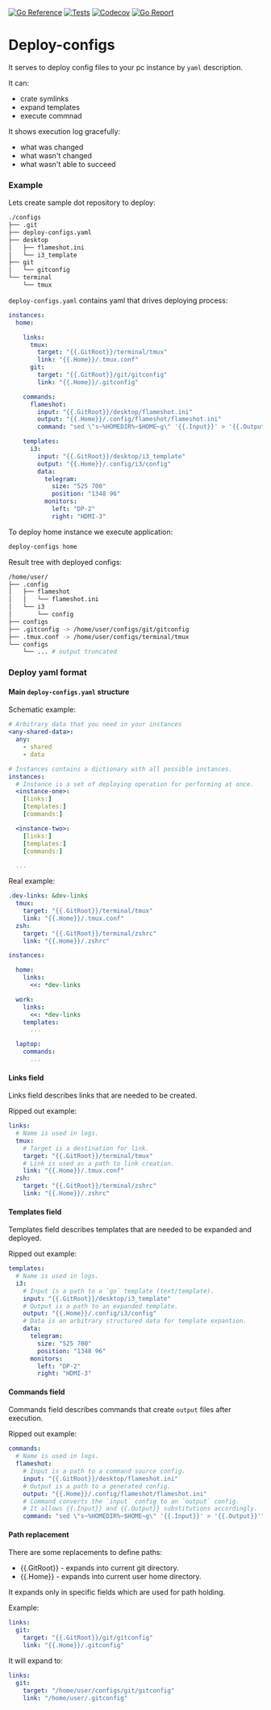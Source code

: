 [![Go Reference](https://img.shields.io/badge/go-reference-%2300ADD8?style=flat-square)](https://pkg.go.dev/github.com/backdround/deploy-configs)
[![Tests](https://img.shields.io/github/actions/workflow/status/backdround/deploy-configs/tests.yml?branch=main&label=tests&style=flat-square)](https://github.com/backdround/deploy-configs/actions)
[![Codecov](https://img.shields.io/codecov/c/github/backdround/deploy-configs?style=flat-square)](https://app.codecov.io/gh/backdround/deploy-configs/)
[![Go Report](https://goreportcard.com/badge/github.com/backdround/deploy-configs?style=flat-square)](https://goreportcard.com/report/github.com/backdround/deploy-configs)

# Deploy-configs

It serves to deploy config files to your pc instance by `yaml` description.

It can:
- crate symlinks
- expand templates
- execute commnad

It shows execution log gracefully:
- what was changed
- what wasn't changed
- what wasn't able to succeed

### Example

Lets create sample dot repository to deploy:
```bash
./configs
├── .git
├── deploy-configs.yaml
├── desktop
│   ├── flameshot.ini
│   └── i3_template
├── git
│   └── gitconfig
└── terminal
    └── tmux
```

`deploy-configs.yaml` contains yaml that drives deploying process:
```yaml
instances:
  home:

    links:
      tmux:
        target: "{{.GitRoot}}/terminal/tmux"
        link: "{{.Home}}/.tmux.conf"
      git:
        target: "{{.GitRoot}}/git/gitconfig"
        link: "{{.Home}}/.gitconfig"

    commands:
      flameshot:
        input: "{{.GitRoot}}/desktop/flameshot.ini"
        output: "{{.Home}}/.config/flameshot/flameshot.ini"
        command: "sed \"s~%HOMEDIR%~$HOME~g\" '{{.Input}}' > '{{.Output}}'"

    templates:
      i3:
        input: "{{.GitRoot}}/desktop/i3_template"
        output: "{{.Home}}/.config/i3/config"
        data:
          telegram:
            size: "525 700"
            position: "1348 96"
          monitors:
            left: "DP-2"
            right: "HDMI-3"
```

To deploy home instance we execute application:

```bash
deploy-configs home
```

Result tree with deployed configs:
```bash
/home/user/
├── .config
│   ├── flameshot
│   │   └── flameshot.ini
│   └── i3
│       └── config
├── configs
├── .gitconfig -> /home/user/configs/git/gitconfig
├── .tmux.conf -> /home/user/configs/terminal/tmux
└── configs
    └── ... # output truncated
```

### Deploy yaml format

#### Main `deploy-configs.yaml` structure

Schematic example:
```yaml
# Arbitrary data that you need in your instances
<any-shared-data>:
  any:
    - shared
    - data

# Instances contains a dictionary with all possible instances.
instances:
  # Instance is a set of deploying operation for performing at once.
  <instance-one>:
    [links:]
    [templates:]
    [commands:]

  <instance-two>:
    [links:]
    [templates:]
    [commands:]

  ...
```
Real example:
```yaml
.dev-links: &dev-links
  tmux:
    target: "{{.GitRoot}}/terminal/tmux"
    link: "{{.Home}}/.tmux.conf"
  zsh:
    target: "{{.GitRoot}}/terminal/zshrc"
    link: "{{.Home}}/.zshrc"

instances:

  home:
    links:
      <<: *dev-links

  work:
    links:
      <<: *dev-links
    templates:
      ...

  laptop:
    commands:
      ...
```

#### Links field
Links field describes links that are needed to be created.

Ripped out example:
```yaml
links:
  # Name is used in logs.
  tmux:
    # Target is a destination for link.
    target: "{{.GitRoot}}/terminal/tmux"
    # Link is used as a path to link creation.
    link: "{{.Home}}/.tmux.conf"
  zsh:
    target: "{{.GitRoot}}/terminal/zshrc"
    link: "{{.Home}}/.zshrc"
```

#### Templates field
Templates field describes templates that are needed to be expanded and deployed.

Ripped out example:
```yaml
templates:
  # Name is used in logs.
  i3:
    # Input is a path to a `go` template (text/template).
    input: "{{.GitRoot}}/desktop/i3_template"
    # Output is a path to an expanded template.
    output: "{{.Home}}/.config/i3/config"
    # Data is an arbitrary structured data for template expantion.
    data:
      telegram:
        size: "525 700"
        position: "1348 96"
      monitors:
        left: "DP-2"
        right: "HDMI-3"
```

#### Commands field
Commands field describes commands that create `output` files after execution.

Ripped out example:
```yaml
commands:
  # Name is used in logs.
  flameshot:
    # Input is a path to a command source config.
    input: "{{.GitRoot}}/desktop/flameshot.ini"
    # Output is a path to a generated config.
    output: "{{.Home}}/.config/flameshot/flameshot.ini"
    # Command converts the `input` config to an `output` config.
    # It allows {{.Input}} and {{.Output}} substitutions accordingly.
    command: "sed \"s~%HOMEDIR%~$HOME~g\" '{{.Input}}' > '{{.Output}}'"
```

#### Path replacement
There are some replacements to define paths:
- {{.GitRoot}} - expands into current git directory.
- {{.Home}} - expands into current user home directory.

It expands only in specific fields which are used for path holding.

Example:
```yaml
links:
  git:
    target: "{{.GitRoot}}/git/gitconfig"
    link: "{{.Home}}/.gitconfig"
```

It will expand to:

```yaml
links:
  git:
    target: "/home/user/configs/git/gitconfig"
    link: "/home/user/.gitconfig"
```
